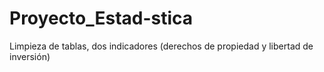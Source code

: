 # Proyecto_Estad-stica
Limpieza de tablas, dos indicadores (derechos de propiedad y libertad de inversión)
